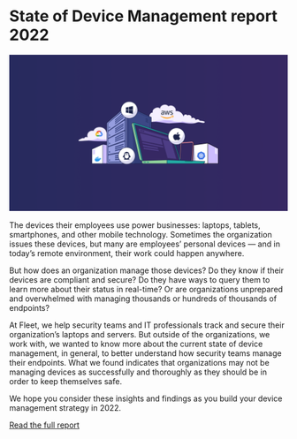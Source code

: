 # State of Device Management report 2022

![State of device management](../website/assets/images/articles/state-of-device-management-report-1600x900@2x.png)

The devices their employees use power businesses: laptops, tablets, smartphones, and other mobile technology. Sometimes the organization issues these devices, but many are employees’ personal devices — and in today’s remote environment, their work could happen anywhere.

But how does an organization manage those devices? Do they know if their devices are compliant and secure? Do they have ways to query them to learn more about their status in real-time? Or are organizations unprepared and overwhelmed with managing thousands or hundreds of thousands of endpoints?

At Fleet, we help security teams and IT professionals track and secure their organization’s laptops and servers. But outside of the organizations, we work with, we wanted to know more about the current state of device management, in general, to better understand how security teams manage their endpoints. What we found indicates that organizations may not be managing devices as successfully and thoroughly as they should be in order to keep themselves safe.

We hope you consider these insights and findings as you build your device management strategy in 2022.

[Read the full report](https://fleetdm.com/reports/state-of-device-management)

<meta name="category" value="report">
<meta name="authorFullName" value="Mike McNeil">
<meta name="authorGitHubUsername" value="mikermcneil">
<meta name="publishedOn" value="2022-07-07">
<meta name="articleTitle" value="State of Device Management report 2022">
<meta name="articleImageUrl" value="../website/assets/images/articles/state-of-device-management-report-1600x900@2x.png">
